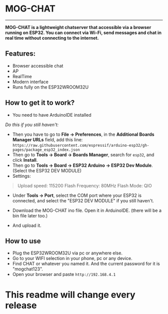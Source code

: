 # MOG-CHAT
---
**MOG-CHAT is a lightweight chatserver that accessible via a browser running on ESP32. You can connect via Wi-Fi, send messages and chat in real time without connecting to the internet.**

## Features:
- Browser accessible chat
- AP
- RealTime
- Modern interface
- Runs fully on the ESP32WROOM32U

## How to get it to work?
- You need to have ArduinoIDE installed

*Do this if you still haven't:*
- Then you have to go to **File → Preferences**,  in the **Additional Boards Manager URLs** field, add this line: ```https://raw.githubusercontent.com/espressif/arduino-esp32/gh-pages/package_esp32_index.json```
- Then go to **Tools → Board → Boards Manager**, search for `esp32`, and click **Install**.
- Then go to **Tools → Board → ESP32 Arduino → ESP32 Dev Module**. (Select the ESP32 DEV MODULE)
- Settings:
 > Upload speed: 115200
 > Flash Frequency: 80MHz
 > Flash Mode: QIO
- Under **Tools → Port**, select the COM port where your ESP32 is connected, and select the "ESP32 DEV MODULE" if you still haven't.

- Download the MOG-CHAT ino file. Open it in ArduinoIDE. (there will be a bin file later too.)
- And upload it.

## How to use
- Plug the ESP32WROOM32U via pc or anywhere else.
- Go to your WIFI selection in your phone, pc or any device.
- Find CHAT or whatever you named it. And the current password for it is "mogchat123".
- Open your browser and paste ```http://192.168.4.1```

# This readme will change every release
